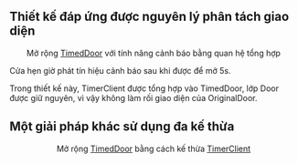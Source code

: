 ## Thiết kế đáp ứng được nguyên lý phân tách giao diện

<p align="center">
  <img source="isp-good1.png" /> <br />
  Mở rộng <a href="timed_door.hpp">TimedDoor</a> với tính năng cảnh báo bằng quan hệ tổng hợp
</p>

Cửa hẹn giờ phát tín hiệu cảnh báo sau khi được để mở 5s.

Trong thiết kế này, TimerClient được tổng hợp vào TimedDoor, lớp Door được giữ nguyên, vì vậy không làm rối giao diện của OriginalDoor.

## Một giải pháp khác sử dụng đa kế thừa
<p align="center">
  <img source="isp-good2.png" /> <br />
  Mở rộng <a href="timed_door.hpp">TimedDoor</a> bằng cách kế thừa <a href="timer_client.hpp">TimerClient</a>
</p>